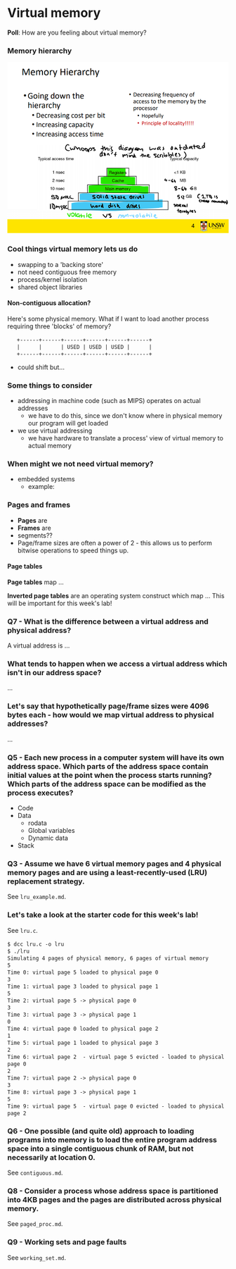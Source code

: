 # Virtual memory

**Poll**: How are you feeling about virtual memory?

### Memory hierarchy
![yoinked and improved from os slides](cs3231-memory-hierarchy.png)

### Cool things virtual memory lets us do
- swapping to a 'backing store'
- not need contiguous free memory
- process/kernel isolation
- shared object libraries

#### Non-contiguous allocation?

Here's some physical memory. What if I want to load another process requiring three 'blocks' of memory?
```
   +------+------+------+------+------+------+
   |      |      | USED | USED | USED |      |
   +------+------+------+------+------+------+
```
- could shift but...

### Some things to consider
- addressing in machine code (such as MIPS) operates on actual addresses
    - we have to do this, since we don't know where in physical memory our program will get loaded
- we use virtual addressing
    - we have hardware to translate a process' view of virtual memory to actual memory

### When might we not need virtual memory?
- embedded systems
    - example: 

### Pages and frames
- **Pages** are 
- **Frames** are
- segments??
- Page/frame sizes are often a power of 2 - this allows us to perform bitwise operations to speed things up.

#### Page tables
**Page tables** map ...

**Inverted page tables** are an operating system construct which map ... This will be important for this week's lab!

### Q7 - What is the difference between a virtual address and physical address?
A virtual address is ...

### What tends to happen when we access a virtual address which isn't in our address space?
...

### Let's say that hypothetically page/frame sizes were 4096 bytes each - how would we map virtual address to physical addresses?
...

### Q5 - Each new process in a computer system will have its own address space. Which parts of the address space contain initial values at the point when the process starts running? Which parts of the address space can be modified as the process executes?
- Code
- Data
    - rodata
    - Global variables
    - Dynamic data
- Stack

### Q3 - Assume we have 6 virtual memory pages and 4 physical memory pages and are using a least-recently-used (LRU) replacement strategy.

See `lru_example.md`.

### Let's take a look at the starter code for this week's lab!
See `lru.c`.

```
$ dcc lru.c -o lru
$ ./lru
Simulating 4 pages of physical memory, 6 pages of virtual memory
5
Time 0: virtual page 5 loaded to physical page 0
3
Time 1: virtual page 3 loaded to physical page 1
5
Time 2: virtual page 5 -> physical page 0
3
Time 3: virtual page 3 -> physical page 1
0
Time 4: virtual page 0 loaded to physical page 2
1
Time 5: virtual page 1 loaded to physical page 3
2
Time 6: virtual page 2  - virtual page 5 evicted - loaded to physical page 0
2
Time 7: virtual page 2 -> physical page 0
3
Time 8: virtual page 3 -> physical page 1
5
Time 9: virtual page 5  - virtual page 0 evicted - loaded to physical page 2
```

### Q6 - One possible (and quite old) approach to loading programs into memory is to load the entire program address space into a single contiguous chunk of RAM, but not necessarily at location 0.
See `contiguous.md`.

### Q8 - Consider a process whose address space is partitioned into 4KB pages and the pages are distributed across physical memory.
See `paged_proc.md`.

### Q9 - Working sets and page faults
See `working_set.md`.

